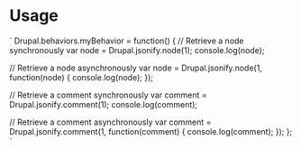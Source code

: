 # Usage

`
Drupal.behaviors.myBehavior = function() {
  // Retrieve a node synchronously
  var node = Drupal.jsonify.node(1);
  console.log(node);
  
  // Retrieve a node asynchronously
  var node = Drupal.jsonify.node(1, function(node) {
    console.log(node);
  });
  
  // Retrieve a comment synchronously
  var comment = Drupal.jsonify.comment(1);
  console.log(comment);
  
  // Retrieve a comment asynchronously
  var comment = Drupal.jsonify.comment(1, function(comment) {
    console.log(comment);
  });
};
`